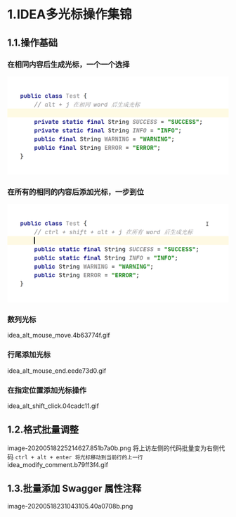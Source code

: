 # 1.IDEA多光标操作集锦

## 1.1.操作基础

### 在相同内容后生成光标，一个一个选择
![](/static/image/idea_alt_j-1589727619502.c6c9651d.gif)
### 在所有的相同的内容后添加光标，一步到位
![](/static/image/idea_alt_shift_ctrl_j.c1b6d800.gif)
### 数列光标
idea_alt_mouse_move.4b63774f.gif
### 行尾添加光标
idea_alt_mouse_end.eede73d0.gif
### 在指定位置添加光标操作
idea_alt_shift_click.04cadc11.gif

## 1.2.格式批量调整
image-20200518225214627.851b7a0b.png
将上访左侧的代码批量变为右侧代码
`ctrl + alt + enter 将光标移动到当前行的上一行`
idea_modify_comment.b79ff3f4.gif
## 1.3.批量添加 Swagger 属性注释
image-20200518231043105.40a0708b.png